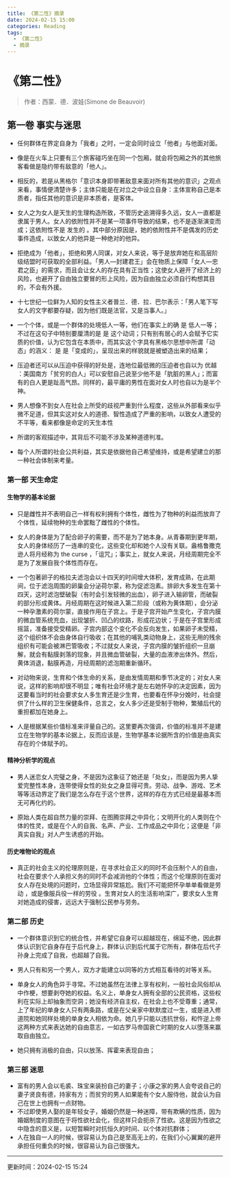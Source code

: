 ```yaml
---
title: 《第二性》摘录
date: 2024-02-15 15:00
categories: Reading
tags:
  - 《第二性》
  - 摘录
---
```

# 《第二性》

>  作者：西蒙．德．波娃(Simone de Beauvoir)
## 第一卷 事实与迷思

- 任何群体在界定自身为「我者」之时，一定会同时设立「他者」与他面对面。  

- 像是在火车上只要有三个旅客碰巧坐在同一个包厢，就会将包厢之外的其他旅客看做是隐约带有敌意的「他人」。  

- 相反的，若是从黑格尔「意识本身即带著敌意来面对所有其他的意识」之观点来看，事情便清楚许多；主体只能是在对立之中设立自身：主体宣称自己是本质者，指任其他的意识是非本质者，是客体。  

- 女人之为女人是天生的生理构造所致，不管历史追溯得多久远，女人一直都是隶属于男人。女人的依附性并不是某一项事件导致的结果，也不是逐渐演变而成；这依附性不是 发生的 。其中部分原因是，她的依附性并不是偶发的历史事件造成，以致女人的他异是一种绝对的他异。  

- 拒绝成为「他者」，拒绝和男人同谋，对女人来说，等于是放弃她在和高层阶级结盟时可获取的全部利益。「男人—封建君王」会在物质上保障「女人—忠君之臣」的需求，而且会让女人的存在具有正当性；这使女人避开了经济上的风险，也避开了自由独立要冒的形上风险，因为自由独立必须自行构想其目的，不会有外援。

- 十七世纪一位鲜为人知的女性主义者普兰．德．拉．巴尔表示：「男人笔下写女人的文字都要存疑，因为他们既是法官，又是当事人。」  

- 一个个体，或是一个群体的处境低人一等，他们在事实上的确 是 低人一等；不过在这句子中特别要厘清的是 是 这个动词；只有别有居心的人会赋予它实质的价值，认为它包含在本质中，而其实这个字具有黑格尔思想中所谓「动态」的涵义： 是 是「变成的」，呈现出来的样貌就是被塑造出来的结果；  

- 压迫者还可以从压迫中获得的好处是，连地位最低微的压迫者也自以为 优越 ：美国南方「贫穷的白人」可以安慰自己说至少他不是「肮脏的黑人」；而富有的白人更是趾高气昂。同样的，最平庸的男性在面对女人时也自以为是半个神。  

- 男人想像不到女人在社会上所受的歧视严重到什么程度，这些从外部看来似乎微不足道，但其实这对女人的道德、智性造成了严重的影响，以致女人遭受的不平等，看来都像是命定的天生本性  

- 所谓的客观描述中，其背后不可能不涉及某种道德判准。  

- 每个人所谓的社会公共利益，其实是依据他自己希望维持，或是希望建立的那一种社会体制来考量。  

### 第一部 天生命定

#### 生物学的基本论据

- 只是雌性并不表明自己一样有权利拥有个体性，雌性为了物种的利益而放弃了个体性，延续物种的生命罢黜了雌性的个体性。  

- 女人的身体是为了配合卵子的需要，而不是为了她本身。从青春期到更年期，女人的身体经历了一连串的变化，这些变化却和她个人没有关联。盎格鲁撒克逊人将月经称为 the curse ，「诅咒」；事实上，就女人来说，月经周期完全不是为了发展自我个体性而存在。  

- 一个包著卵子的格拉夫滤泡会以十四天的时间增大体积，发育成熟，在此期间，位于滤泡周围的卵巢会分泌荷尔蒙，称为促滤泡素。排卵大多发生在第十四天，这时滤泡壁破裂（有时会引发轻微的出血），卵子进入输卵管，而破裂的部分形成黄体。月经周期在这时候进入第二阶段（或称为黄体期），会分泌一种孕激素的荷尔蒙，直接作用在子宫上。于是子宫开始产生变化，子宫内膜的微血管系统充血，出现皱折、凹凸的纹路，形成花边状；于是在子宫里形成摇篮，准备接受受精卵。子宫内部这个变化不会反向发生，如果卵子未受精，这个组织体不会由身体自行吸收；在其他的哺乳类动物身上，这些无用的残余组织有可能会被淋巴管吸收；不过就女人来说，子宫内膜的皱折组织一旦崩解，就会有黏膜剥落的现象，并且微血管破裂，大量的血液渗出体外。然后，黄体消退，黏膜再造，月经周期的滤泡期重新循环。  

- 对动物来说，生育和个体生命的关系，是由发情周期和季节决定的；对女人来说，这样的影响却很不明显；唯有社会环境才是左右她怀孕的决定因素，因为这要看当时的社会要求女人多生育还是少生育，也要看在怀孕分娩时，社会提供了什么样的卫生保健条件，总言之，女人多少还是受制于物种，繁殖后代的重担都加在她身上。  

- 人是根据某些价值标准来评量自己的。这里要再次强调，价值的标准并不是建立在生物学的基本论据上，反而应该是，生物学基本论据所含的价值是由真实存在的个体赋予的。  

#### 精神分析学的观点

- 男人迷恋女人完璧之身，不是因为这象征了她还是「处女」，而是因为男人挚爱完整性本身，连带使得女性的处女之身显得可贵。劳动、战争、游戏、艺术等等活动界定了我们是怎么存在于这个世界，这样的存在方式已经是最基本而无可再化约的。  

- 原始人类在超自然力量的崇拜、在图腾崇拜之中异化；文明开化的人类则在个体的性灵，或是在个人的自我、名声、产业、工作成品之中异化；这便是「非真实自我」对人产生诱惑的开始。  

#### 历史唯物论的观点

- 真正的社会主义的伦理原则是，在寻求社会正义的同时不会压制个人的自由，社会在要求个人承担义务的同时不会减消他的个体性；而这个伦理原则在面对女人存在处境的问题时，立场显得异常尴尬。我们不可能把怀孕单单看做是劳动 ，或是像服兵役一样的劳役 。生育对女人的生活影响深广，要求女人生育对她造成的侵害，远远大于强制公民参与劳务。  



### 第二部 历史

- 一个群体意识到它的统合性，并希望它自身可以超越现在，绵延不绝，因此群体认识到它自身存在于后代身上，群体认识到后代属于它所有，群体在后代子孙身上完成了自我，也超越了自我。  

- 男人只有和另一个男人，双方才能建立以同等的方式相互看待的对等关系。  

- 单身女人的角色异于寻常。不过她虽然在法律上享有权利，一般社会风俗却从中作梗，想要剥夺她的权益。名义上，单身女人拥有全部的公民资格，这些权利在实际上却抽象而空洞；她没有经济自主权，在社会上也不受尊重；通常，上了年纪的单身女人只有两条路，或是在父亲家中默默度过一生，或是进入修道院和她同样处境的单身女人相依为命。她几乎只能以违抗世俗，和忤逆上帝这两种方式来表达她的自由意志，一如古罗马帝国衰亡时期的女人以堕落来赢取自由独立。  

- 她只拥有消极的自由，只以放荡、挥霍来表现自由；  

### 第三部 迷思

  

- 富有的男人会以毛裘、珠宝来装扮自己的妻子；小康之家的男人会夸说自己的妻子贤良有德，持家有方；而贫穷的男人如果能有个女人服侍他，就会认为自己在世上也拥有一点财物。  
- 不过即使男人娶的是年轻女子，婚姻仍然是一种迷障，带有欺瞒的性质，因为婚姻制度的意图在于将性欲社会化，但这样只会扼杀了性欲。这是因为性欲之中隐含的意义是，以短暂瞬时对抗恒久的时间、以个体对抗群体；  
- 人在独自一人的时候，很容易认为自己是至高无上的，在我们小心翼翼的避开承担任何重负的时候，很容易认为自己很强大。  





---

更新时间：2024-02-15 15:24